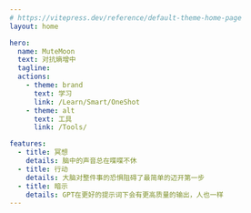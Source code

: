 ```yaml
---
# https://vitepress.dev/reference/default-theme-home-page
layout: home

hero:
  name: MuteMoon
  text: 对抗熵增中
  tagline: 
  actions:
    - theme: brand
      text: 学习
      link: /Learn/Smart/OneShot
    - theme: alt
      text: 工具
      link: /Tools/

features:
  - title: 冥想
    details: 脑中的声音总在喋喋不休
  - title: 行动
    details: 大脑对整件事的恐惧阻碍了最简单的迈开第一步
  - title: 暗示
    details: GPT在更好的提示词下会有更高质量的输出，人也一样
---
```


